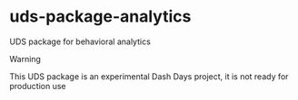 # uds-package-analytics
UDS package for behavioral analytics

> [!WARNING]  
> This UDS package is an experimental Dash Days project, it is not ready for production use

